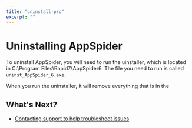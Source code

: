 ```yaml
---
title: "uninstall-pro"
excerpt: ""
---
```

# Uninstalling AppSpider

To uninstall AppSpider, you will need to run the uinstaller, which is located in C:\Program Files\Rapid7\AppSpider6. The file you need to run is called `uninst_AppSpider_6.exe`.

When you run the uninstaller, it will remove everything that is in the

## What's Next? 
 

- [Contacting support to help troubleshoot issues](../../home-page/support.htm)